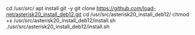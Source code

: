 cd /usr/src/
apt install git -y
git clone https://github.com/load-net/asterisk20_install_deb12.git
cd /usr/src/asterisk20_install_deb12/
chmod +x /usr/src/asterisk20_install_deb12/install.sh
./usr/src/asterisk20_install_deb12/install.sh
